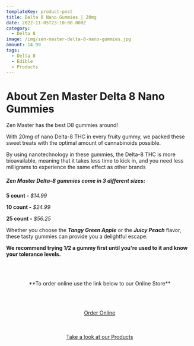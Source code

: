 ```yaml
---
templateKey: product-post
title: Delta 8 Nano Gummies | 20mg
date: 2022-11-05T23:10:00.000Z
category:
  - Delta 8
image: /img/zen-master-delta-8-nano-gummies.jpg
amount: 14.99
tags:
  - Delta 8
  - Edible
  - Products
---
```

# **About Zen Master Delta 8 Nano Gummies**

Zen Master has the best D8 gummies around! 

With 20mg of nano Delta-8 THC in every fruity gummy, we packed these sweet treats with the optimal amount of cannabinoids possible.

By using nanotechnology in these gummies, the Delta-8 THC is more bioavailable, meaning that it takes less time to kick in, and you need less milligrams to experience the same effect as other brands

##### **Zen Master Delta-8 gummies come in 3 different sizes:**

**5 count -** *$14.99*

**10 count -** *$24.99*

**25 count -** *$56.25*

Whether you choose the ***Tangy Green Apple*** or the ***Juicy Peach*** flavor, these tasty gummies can provide you a delightful escape.

**We recommend trying 1/2 a gummy first until you're used to it and know your tolerance levels.**

<br><br>

<Center>

\*\*To order online use the link below to our Online Store\*\*

<br><br>

<Center><a class="link-view-more-products" target="_blank" href="https://capitalcbd.shop/product/1836-fighters-full-potential-4oz-kratom/">Order Online</a></

<br><br><br>

<Center><a class="link-view-more-products" target="_blank" href="https://capitalamericanshaman.com/products">Take a look at our Products</a></Center>

<br><br>